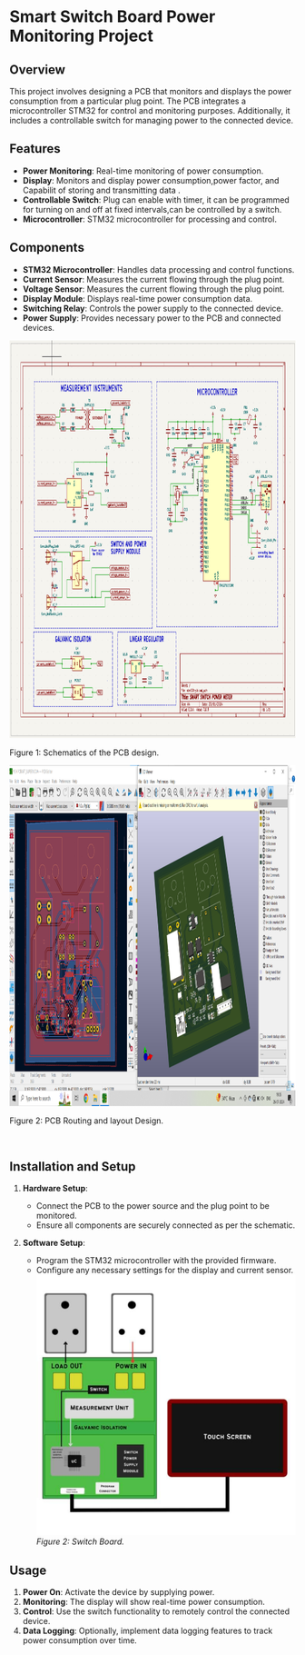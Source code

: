 # Smart Switch Board Power Monitoring Project

## Overview
This project involves designing a PCB that monitors and displays the power consumption from a particular plug point. The PCB integrates a microcontroller STM32 for control and monitoring purposes. Additionally, it includes a controllable switch for managing power to the connected device.

## Features
- **Power Monitoring**: Real-time monitoring of power consumption.
- **Display**: Monitors and display power consumption,power factor, and Capabilit of storing and transmitting data .
- **Controllable Switch**: Plug can enable with timer, it can be programmed for turning on and off at fixed intervals,can be controlled by a switch.
- **Microcontroller**: STM32 microcontroller for processing and control.

## Components
- **STM32 Microcontroller**: Handles data processing and control functions.
- **Current Sensor**: Measures the current flowing through the plug point.
- **Voltage Sensor**: Measures the current flowing through the plug point.
- **Display Module**: Displays real-time power consumption data.
- **Switching Relay**: Controls the power supply to the connected device.
- **Power Supply**: Provides necessary power to the PCB and connected devices.


<img src="https://github.com/TasmiyaChaman/Smart-switch-board-power-monitoring-system/blob/main/PCB%20Schematics.png" alt="Schematics" width="900" height="700">
<p>Figure 1: Schematics of the PCB design.</p>



<img src="https://github.com/TasmiyaChaman/Smart-switch-board-power-monitoring-system/blob/main/smart%20switch.png" width="1100" height="600">
<p>Figure  2: PCB Routing and layout Design.</p>
<br> <!-- Line break for spacing -->

## Installation and Setup
1. **Hardware Setup**:
   - Connect the PCB to the power source and the plug point to be monitored.
   - Ensure all components are securely connected as per the schematic.

2. **Software Setup**:
   - Program the STM32 microcontroller with the provided firmware.
   - Configure any necessary settings for the display and current sensor.
![Ideal Switch Board](https://github.com/TasmiyaChaman/Smart-switch-board-power-monitoring-system/blob/main/Switch%20Board.jpeg)
*Figure 2: Switch Board.*


## Usage
1. **Power On**: Activate the device by supplying power.
2. **Monitoring**: The display will show real-time power consumption.
3. **Control**: Use the switch functionality to remotely control the connected device.
4. **Data Logging**: Optionally, implement data logging features to track power consumption over time.
